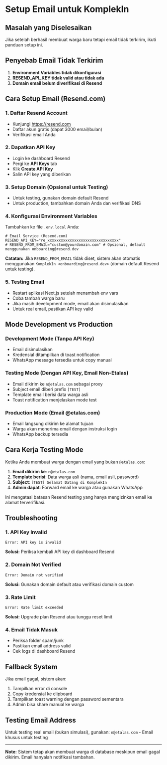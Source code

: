 # Setup Email untuk KomplekIn

## Masalah yang Diselesaikan
Jika setelah berhasil membuat warga baru tetapi email tidak terkirim, ikuti panduan setup ini.

## Penyebab Email Tidak Terkirim
1. **Environment Variables tidak dikonfigurasi**
2. **RESEND_API_KEY tidak valid atau tidak ada**
3. **Domain email belum diverifikasi di Resend**

## Cara Setup Email (Resend.com)

### 1. Daftar Resend Account
- Kunjungi https://resend.com
- Daftar akun gratis (dapat 3000 email/bulan)
- Verifikasi email Anda

### 2. Dapatkan API Key
- Login ke dashboard Resend
- Pergi ke **API Keys** tab
- Klik **Create API Key**
- Salin API key yang diberikan

### 3. Setup Domain (Opsional untuk Testing)
- Untuk testing, gunakan domain default Resend
- Untuk production, tambahkan domain Anda dan verifikasi DNS

### 4. Konfigurasi Environment Variables
Tambahkan ke file `.env.local` Anda:

```env
# Email Service (Resend.com)
RESEND_API_KEY="re_xxxxxxxxxxxxxxxxxxxxxxxxxxxxxxxx"
# RESEND_FROM_EMAIL="custom@yourdomain.com" # Opsional, default menggunakan onboarding@resend.dev
```

**Catatan:** Jika `RESEND_FROM_EMAIL` tidak diset, sistem akan otomatis menggunakan `KomplekIn <onboarding@resend.dev>` (domain default Resend untuk testing).

### 5. Testing Email
- Restart aplikasi Next.js setelah menambah env vars
- Coba tambah warga baru
- Jika masih development mode, email akan disimulasikan
- Untuk real email, pastikan API key valid

## Mode Development vs Production

### Development Mode (Tanpa API Key)
- Email disimulasikan
- Kredensial ditampilkan di toast notification
- WhatsApp message tersedia untuk copy manual

### Testing Mode (Dengan API Key, Email Non-Etalas)
- Email dikirim ke `n@etalas.com` sebagai proxy
- Subject email diberi prefix `[TEST]`
- Template email berisi data warga asli
- Toast notification menjelaskan mode test

### Production Mode (Email @etalas.com)
- Email langsung dikirim ke alamat tujuan
- Warga akan menerima email dengan instruksi login
- WhatsApp backup tersedia

## Cara Kerja Testing Mode

Ketika Anda membuat warga dengan email yang bukan `@etalas.com`:
1. **Email dikirim ke**: `n@etalas.com` 
2. **Template berisi**: Data warga asli (nama, email asli, password)
3. **Subject**: `[TEST] Selamat Datang di KomplekIn`
4. **Admin dapat**: Forward email ke warga atau gunakan WhatsApp

Ini mengatasi batasan Resend testing yang hanya mengizinkan email ke alamat terverifikasi.

## Troubleshooting

### 1. API Key Invalid
```
Error: API key is invalid
```
**Solusi:** Periksa kembali API key di dashboard Resend

### 2. Domain Not Verified
```
Error: Domain not verified
```
**Solusi:** Gunakan domain default atau verifikasi domain custom

### 3. Rate Limit
```
Error: Rate limit exceeded
```
**Solusi:** Upgrade plan Resend atau tunggu reset limit

### 4. Email Tidak Masuk
- Periksa folder spam/junk
- Pastikan email address valid
- Cek logs di dashboard Resend

## Fallback System
Jika email gagal, sistem akan:
1. Tampilkan error di console
2. Copy kredensial ke clipboard
3. Tampilkan toast warning dengan password sementara
4. Admin bisa share manual ke warga

## Testing Email Address
Untuk testing real email (bukan simulasi), gunakan:
`n@etalas.com` - Email khusus untuk testing

---

**Note:** Sistem tetap akan membuat warga di database meskipun email gagal dikirim. Email hanyalah notifikasi tambahan.